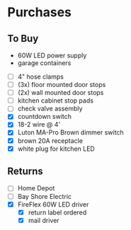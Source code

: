 # Purchases

## To Buy

- 60W LED power supply
- garage containers
- [ ] 4" hose clamps
- [ ] (3x) floor mounted door stops
- [ ] (2x) wall mounted door stops
- [ ] kitchen cabinet stop pads
- [ ] check valve assembly
- [x] countdown switch
- [x] 18-2 wire @ 4'
- [x] Luton MA-Pro Brown dimmer switch
- [x] brown 20A receptacle
- [x] white plug for kitchen LED

## Returns

- [ ] Home Depot
- [ ] Bay Shore Electric
- [x] FireFlex 60W LED driver
  - [x] return label ordered
  - [x] mail driver
